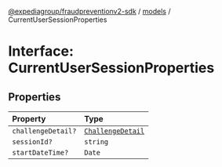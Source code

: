 [@expediagroup/fraudpreventionv2-sdk](../../index.md) / [models](../index.md) / CurrentUserSessionProperties

# Interface: CurrentUserSessionProperties

## Properties

| Property | Type |
| :------ | :------ |
| `challengeDetail?` | [`ChallengeDetail`](../classes/ChallengeDetail.md) |
| `sessionId?` | `string` |
| `startDateTime?` | `Date` |
